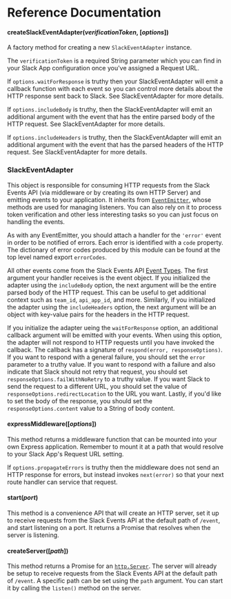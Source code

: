 # Reference Documentation

#### createSlackEventAdapter(_verificationToken_, [_options_])

A factory method for creating a new `SlackEventAdapter` instance.

The `verificationToken` is a required String parameter which you can find in your Slack App
configuration once you've assigned a Request URL.

If `options.waitForResponse` is truthy then your SlackEventAdapter will emit a callback function
with each event so you can control more details about the HTTP response sent back to Slack. See
SlackEventAdapter for more details.

If `options.includeBody` is truthy, then the SlackEventAdapter will emit an additional argument
with the event that has the entire parsed body of the HTTP request. See SlackEventAdapter for
more details.

If `options.includeHeaders` is truthy, then the SlackEventAdapter will emit an additional argument
with the event that has the parsed headers of the HTTP request. See SlackEventAdapter for more
details.

### SlackEventAdapter

This object is responsible for consuming HTTP requests from the Slack Events API (via middleware or
by creating its own HTTP Server) and emitting events to your application. It inherits from
[`EventEmitter`](https://nodejs.org/dist/latest-v4.x/docs/api/events.html#events_class_eventemitter),
whose methods are used for managing listeners. You can also rely on it to process token verification
and other less interesting tasks so you can just focus on handling the events.

As with any EventEmitter, you should attach a handler for the `'error'` event in order to be
notified of errors. Each error is identified with a `code` property. The dictionary of error codes
produced by this module can be found at the top level named export `errorCodes`.

All other events come from the Slack Events API [Event Types](https://api.slack.com/events/api).
The first argument your handler receives is the event object. If you initialized the adapter using
the `includeBody` option, the next argument will be the entire parsed body of the HTTP
request. This can be useful to get additional context such as `team_id`, `api_app_id`, and more.
Similarly, if you initialized the adapter using the `includeHeaders` option, the next argument
will be an object with key-value pairs for the headers in the HTTP request.

If you initialize the adapter ueing the `waitForResponse` option, an additional callback argument
will be emitted with your events. When using this option, the adapter will not respond to HTTP
requests until you have invoked the callback. The callback has a signature of
`respond(error, responseOptions)`. If you want to respond with a general failure, you should set the
`error` parameter to a truthy value. If you want to respond with a failure and also indicate
that Slack should not retry that request, you should set `responseOptions.failWithNoRetry` to a
truthy value. If you want Slack to send the request to a different URL, you should set the
value of `responseOptions.redirectLocation` to the URL you want. Lastly, if you'd like to
set the body of the response, you should set the `responseOptions.content` value to a String of
body content.

#### expressMiddleware([_options_])

This method returns a middleware function that can be mounted into your own Express application.
Remember to mount it at a path that would resolve to your Slack App's Request URL setting.

If `options.propagateErrors` is truthy then the middleware does not send an HTTP response for
errors, but instead invokes `next(error)` so that your next route handler can service that request.

#### start(_port_)

This method is a convenience API that will create an HTTP server, set it up to receive requests
from the Slack Events API at the default path of `/event`, and start listening on a port. It
returns a Promise that resolves when the server is listening.

#### createServer([_path_])

This method returns a Promise for an
[`http.Server`](https://nodejs.org/dist/latest-v4.x/docs/api/http.html#http_class_http_server). The
server will already be setup to receive requests from the Slack Events API at the default path of
`/event`. A specific path can be set using the `path` argument. You can start it by calling the
`listen()` method on the server.
